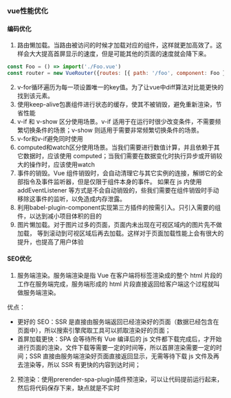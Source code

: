 
### vue性能优化
#### 编码优化

1. 路由懒加载。当路由被访问的时候才加载对应的组件，这样就更加高效了。这样会大大提高首屏显示的速度，但是可能其他的页面的速度就会降下来。
```js
const Foo = () => import('./Foo.vue')
const router = new VueRouter({routes: [{ path: '/foo', component: Foo }]})
```
2. v-for循环遍历为每一项设置唯一的key值。为了让vue中diff算法对比能更快的找到该元素。
3. 使用keep-alive包裹组件进行状态的缓存，使其不被销毁，避免重新渲染，节省性能
4. v-if 和 v-show 区分使用场景。v-if 适用于在运行时很少改变条件，不需要频繁切换条件的场景；v-show 则适用于需要非常频繁切换条件的场景。
5. v-for和v-if避免同时使用
6. computed和watch区分使用场景。当我们需要进行数值计算，并且依赖于其它数据时，应该使用 computed；当我们需要在数据变化时执行异步或开销较大的操作时，应该使用watch
7. 事件的销毁。Vue 组件销毁时，会自动清理它与其它实例的连接，解绑它的全部指令及事件监听器，但是仅限于组件本身的事件。 如果在 js 内使用 addEventListener 等方式是不会自动销毁的，些我们需要在组件销毁时手动移除这事件的监听，以免造成内存泄露。
8. 利用babel-plugin-component实现第三方插件的按需引入。只引入需要的组件，以达到减小项目体积的目的
9. 图片懒加载。对于图片过多的页面，页面内未出现在可视区域内的图片先不做加载， 等到滚动到可视区域后再去加载。这样对于页面加载性能上会有很大的提升，也提高了用户体验

#### SEO优化

1. 服务端渲染。服务端渲染是指 Vue 在客户端将标签渲染成的整个 html 片段的工作在服务端完成，服务端形成的 html 片段直接返回给客户端这个过程就叫做服务端渲染。

优点：

* 更好的 SEO：SSR 是直接由服务端返回已经渲染好的页面（数据已经包含在页面中），所以搜索引擎爬取工具可以抓取渲染好的页面；
* 首屏加载更快：SPA 会等待所有 Vue 编译后的 js 文件都下载完成后，才开始进行页面的渲染，文件下载等需要一定的时间等，所以首屏渲染需要一定的时间；SSR 直接由服务端渲染好页面直接返回显示，无需等待下载 js 文件及再去渲染等，所以 SSR 有更快的内容到达时间；

2. 预渲染：使用prerender-spa-plugin插件预渲染，可以让代码提前运行起来，然后将代码保存下来，缺点就是不实时

